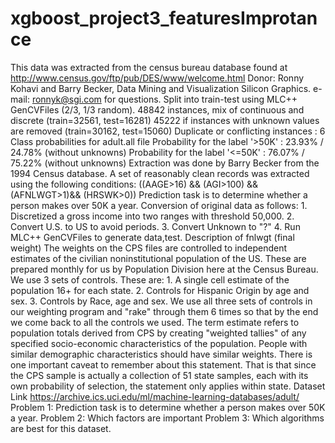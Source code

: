 # xgboost_project3_featuresImprotance
This data was extracted from the census bureau database found at http://www.census.gov/ftp/pub/DES/www/welcome.html Donor: Ronny Kohavi and Barry Becker, Data Mining and Visualization Silicon Graphics. e-mail: ronnyk@sgi.com for questions. Split into train-test using MLC++ GenCVFiles (2/3, 1/3 random). 48842 instances, mix of continuous and discrete (train=32561, test=16281) 45222 if instances with unknown values are removed (train=30162, test=15060) Duplicate or conflicting instances : 6 Class probabilities for adult.all file Probability for the label '>50K' : 23.93% / 24.78% (without unknowns) Probability for the label '&lt;=50K' : 76.07% / 75.22% (without unknowns) Extraction was done by Barry Becker from the 1994 Census database. A set of reasonably clean records was extracted using the following conditions: ((AAGE>16) &amp;&amp; (AGI>100) &amp;&amp; (AFNLWGT>1)&amp;&amp; (HRSWK>0)) Prediction task is to determine whether a person makes over 50K a year. Conversion of original data as follows: 1. Discretized a gross income into two ranges with threshold 50,000. 2. Convert U.S. to US to avoid periods. 3. Convert Unknown to "?" 4. Run MLC++ GenCVFiles to generate data,test. Description of fnlwgt (final weight) The weights on the CPS files are controlled to independent estimates of the civilian noninstitutional population of the US. These are prepared monthly for us by Population Division here at the Census Bureau. We use 3 sets of controls. These are: 1. A single cell estimate of the population 16+ for each state. 2. Controls for Hispanic Origin by age and sex. 3. Controls by Race, age and sex. We use all three sets of controls in our weighting program and "rake" through them 6 times so that by the end we come back to all the controls we used. The term estimate refers to population totals derived from CPS by creating "weighted tallies" of any specified socio-economic characteristics of the population. People with similar demographic characteristics should have similar weights. There is one important caveat to remember about this statement. That is that since the CPS sample is actually a collection of 51 state samples, each with its own probability of selection, the statement only applies within state. Dataset Link https://archive.ics.uci.edu/ml/machine-learning-databases/adult/ Problem 1: Prediction task is to determine whether a person makes over 50K a year. Problem 2: Which factors are important Problem 3: Which algorithms are best for this dataset.
